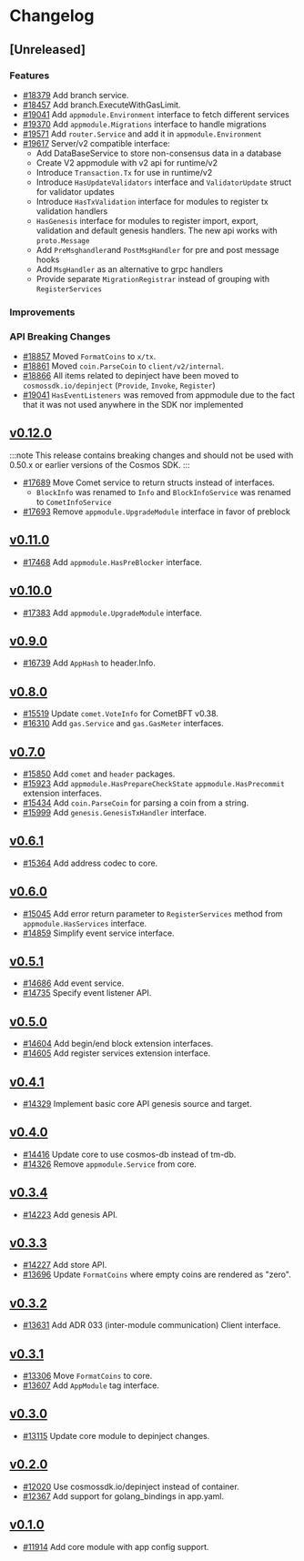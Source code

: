 <!--
Guiding Principles:

Changelogs are for humans, not machines.
There should be an entry for every single version.
The same types of changes should be grouped.
Versions and sections should be linkable.
The latest version comes first.
The release date of each version is displayed.
Mention whether you follow Semantic Versioning.

Usage:

Change log entries are to be added to the Unreleased section under the
appropriate stanza (see below). Each entry should ideally include a tag and
the Github issue reference in the following format:

* (<tag>) \#<issue-number> message

The issue numbers will later be link-ified during the release process so you do
not have to worry about including a link manually, but you can if you wish.

Types of changes (Stanzas):

"Features" for new features.
"Improvements" for changes in existing functionality.
"Deprecated" for soon-to-be removed features.
"Bug Fixes" for any bug fixes.
"Client Breaking" for breaking Protobuf, gRPC and REST routes used by end-users.
"CLI Breaking" for breaking CLI commands.
"API Breaking" for breaking exported APIs used by developers building on SDK.
Ref: https://keepachangelog.com/en/1.0.0/
-->

# Changelog

## [Unreleased]

### Features

* [#18379](https://github.com/cosmos/cosmos-sdk/pull/18379) Add branch service.
* [#18457](https://github.com/cosmos/cosmos-sdk/pull/18457) Add branch.ExecuteWithGasLimit.
* [#19041](https://github.com/cosmos/cosmos-sdk/pull/19041) Add `appmodule.Environment` interface to fetch different services
* [#19370](https://github.com/cosmos/cosmos-sdk/pull/19370) Add `appmodule.Migrations` interface to handle migrations
* [#19571](https://github.com/cosmos/cosmos-sdk/pull/19571) Add `router.Service` and add it in `appmodule.Environment`
* [#19617](https://github.com/cosmos/cosmos-sdk/pull/19617) Server/v2 compatible interface:
    * Add DataBaseService to store non-consensus data in a database
    * Create V2 appmodule with v2 api for runtime/v2
    * Introduce `Transaction.Tx` for use in runtime/v2
    * Introduce `HasUpdateValidators` interface and `ValidatorUpdate` struct for validator updates 
    * Introduce `HasTxValidation` interface for modules to register tx validation handlers
    * `HasGenesis` interface for modules to register import, export, validation and default genesis handlers. The new api works with `proto.Message`
    * Add `PreMsghandler`and `PostMsgHandler` for pre and post message hooks
    * Add `MsgHandler` as an alternative to grpc handlers
    * Provide separate `MigrationRegistrar` instead of grouping with `RegisterServices`

### Improvements

### API Breaking Changes

* [#18857](https://github.com/cosmos/cosmos-sdk/pull/18857) Moved `FormatCoins` to `x/tx`.
* [#18861](httpes://github.com/cosmos/cosmos-sdk/pull/18861) Moved `coin.ParseCoin` to `client/v2/internal`.
* [#18866](https://github.com/cosmos/cosmos-sdk/pull/18866) All items related to depinject have been moved to `cosmossdk.io/depinject` (`Provide`, `Invoke`, `Register`)
* [#19041](https://github.com/cosmos/cosmos-sdk/pull/19041) `HasEventListeners` was removed from appmodule due to the fact that it was not used anywhere in the SDK nor implemented

## [v0.12.0](https://github.com/cosmos/cosmos-sdk/releases/tag/core%2Fv0.12.0)

:::note
This release contains breaking changes and should not be used with 0.50.x or earlier versions of the Cosmos SDK.
:::

* [#17689](https://github.com/cosmos/cosmos-sdk/pull/17689) Move Comet service to return structs instead of interfaces. 
    * `BlockInfo` was renamed to `Info` and `BlockInfoService` was renamed to `CometInfoService`
* [#17693](https://github.com/cosmos/cosmos-sdk/pull/17693) Remove `appmodule.UpgradeModule` interface in favor of preblock

## [v0.11.0](https://github.com/cosmos/cosmos-sdk/releases/tag/core%2Fv0.11.0)


* [#17468](https://github.com/cosmos/cosmos-sdk/pull/17468) Add `appmodule.HasPreBlocker` interface.

## [v0.10.0](https://github.com/cosmos/cosmos-sdk/releases/tag/core%2Fv0.10.0)

* [#17383](https://github.com/cosmos/cosmos-sdk/pull/17383) Add `appmodule.UpgradeModule` interface.

## [v0.9.0](https://github.com/cosmos/cosmos-sdk/releases/tag/core%2Fv0.9.0)

* [#16739](https://github.com/cosmos/cosmos-sdk/pull/16739) Add `AppHash` to header.Info.

## [v0.8.0](https://github.com/cosmos/cosmos-sdk/releases/tag/core%2Fv0.8.0)

* [#15519](https://github.com/cosmos/cosmos-sdk/pull/15519) Update `comet.VoteInfo` for CometBFT v0.38.
* [#16310](https://github.com/cosmos/cosmos-sdk/pull/16310) Add `gas.Service` and `gas.GasMeter` interfaces.

## [v0.7.0](https://github.com/cosmos/cosmos-sdk/releases/tag/core%2Fv0.7.0)

* [#15850](https://github.com/cosmos/cosmos-sdk/pull/15850) Add `comet` and `header` packages.
* [#15923](https://github.com/cosmos/cosmos-sdk/pull/15923) Add `appmodule.HasPrepareCheckState` `appmodule.HasPrecommit` extension interfaces.
* [#15434](https://github.com/cosmos/cosmos-sdk/pull/15434) Add `coin.ParseCoin` for parsing a coin from a string.
* [#15999](https://github.com/cosmos/cosmos-sdk/pull/15999) Add `genesis.GenesisTxHandler` interface.

## [v0.6.1](https://github.com/cosmos/cosmos-sdk/releases/tag/core%2Fv0.6.1)

* [#15364](https://github.com/cosmos/cosmos-sdk/pull/15364) Add address codec to core.

## [v0.6.0](https://github.com/cosmos/cosmos-sdk/releases/tag/core%2Fv0.6.0)

* [#15045](https://github.com/cosmos/cosmos-sdk/pull/15045) Add error return parameter to `RegisterServices` method from `appmodule.HasServices` interface.
* [#14859](https://github.com/cosmos/cosmos-sdk/pull/14859) Simplify event service interface.

## [v0.5.1](https://github.com/cosmos/cosmos-sdk/releases/tag/core%2Fv0.5.1)

* [#14686](https://github.com/cosmos/cosmos-sdk/pull/14686) Add event service.
* [#14735](https://github.com/cosmos/cosmos-sdk/pull/14735) Specify event listener API.

## [v0.5.0](https://github.com/cosmos/cosmos-sdk/releases/tag/core%2Fv0.5.0)

* [#14604](https://github.com/cosmos/cosmos-sdk/pull/14604) Add begin/end block extension interfaces.
* [#14605](https://github.com/cosmos/cosmos-sdk/pull/14605) Add register services extension interface.

## [v0.4.1](https://github.com/cosmos/cosmos-sdk/releases/tag/core%2Fv0.4.1)

* [#14329](https://github.com/cosmos/cosmos-sdk/pull/14329) Implement basic core API genesis source and target.

## [v0.4.0](https://github.com/cosmos/cosmos-sdk/releases/tag/core%2Fv0.4.0)

* [#14416](https://github.com/cosmos/cosmos-sdk/pull/14416) Update core to use cosmos-db instead of tm-db.
* [#14326](https://github.com/cosmos/cosmos-sdk/pull/14326) Remove `appmodule.Service` from core.

## [v0.3.4](https://github.com/cosmos/cosmos-sdk/releases/tag/core%2Fv0.3.4)

* [#14223](https://github.com/cosmos/cosmos-sdk/pull/14223) Add genesis API.

## [v0.3.3](https://github.com/cosmos/cosmos-sdk/releases/tag/core%2Fv0.3.3)

* [#14227](https://github.com/cosmos/cosmos-sdk/pull/14227) Add store API.
* [#13696](https://github.com/cosmos/cosmos-sdk/pull/13696) Update `FormatCoins` where empty coins are rendered as "zero".

## [v0.3.2](https://github.com/cosmos/cosmos-sdk/releases/tag/core%2Fv0.3.2)

* [#13631](https://github.com/cosmos/cosmos-sdk/pull/13631) Add ADR 033 (inter-module communication) Client interface.

## [v0.3.1](https://github.com/cosmos/cosmos-sdk/releases/tag/core%2Fv0.3.1)

* [#13306](https://github.com/cosmos/cosmos-sdk/pull/13306) Move `FormatCoins` to core.
* [#13607](https://github.com/cosmos/cosmos-sdk/pull/13115) Add `AppModule` tag interface.

## [v0.3.0](https://github.com/cosmos/cosmos-sdk/releases/tag/core%2Fv0.3.0)

* [#13115](https://github.com/cosmos/cosmos-sdk/pull/13115) Update core module to depinject changes.

## [v0.2.0](https://github.com/cosmos/cosmos-sdk/releases/tag/core%2Fv0.2.0)

* [#12020](https://github.com/cosmos/cosmos-sdk/pull/12020) Use cosmossdk.io/depinject instead of container.
* [#12367](https://github.com/cosmos/cosmos-sdk/pull/12367) Add support for golang_bindings in app.yaml.

## [v0.1.0](https://github.com/cosmos/cosmos-sdk/releases/tag/core%2Fv0.1.0)

* [#11914](https://github.com/cosmos/cosmos-sdk/pull/11914) Add core module with app config support.
